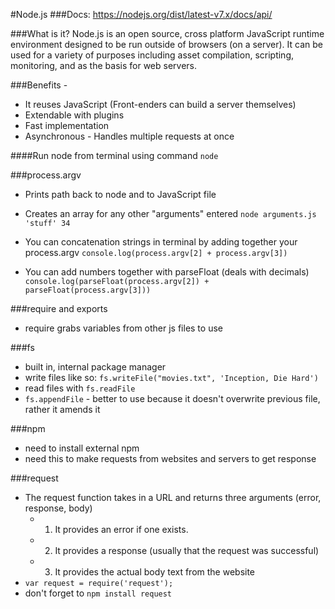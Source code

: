 #Node.js
###Docs: https://nodejs.org/dist/latest-v7.x/docs/api/

###What is it?
Node.js is an open source, cross platform JavaScript runtime environment designed to be run outside of browsers (on a server). It can be used for a variety of purposes including asset compilation, scripting, monitoring, and as the basis for web servers.

###Benefits -
* It reuses JavaScript (Front-enders can build a server themselves)
* Extendable with plugins
* Fast implementation
* Asynchronous - Handles multiple requests at once

####Run node from terminal using command ``node``

###process.argv
- Prints path back to node and to JavaScript file
- Creates an array for any other "arguments" entered
``node arguments.js 'stuff' 34``

- You can concatenation strings in terminal by adding together your process.argv
`console.log(process.argv[2] + process.argv[3])`

- You can add numbers together with parseFloat (deals with decimals)
`console.log(parseFloat(process.argv[2]) + parseFloat(process.argv[3]))`

###require and exports
* require grabs variables from other js files to use

###fs
* built in, internal package manager
* write files like so: `fs.writeFile("movies.txt", 'Inception, Die Hard')`
* read files with `fs.readFile`
* `fs.appendFile` - better to use because it doesn't overwrite previous file, rather it amends it

###npm
* need to install external npm
* need this to make requests from websites and servers to get response

###request
* The request function takes in a URL and returns three arguments (error, response, body)
  - 1. It provides an error if one exists.
  - 2. It provides a response (usually that the request was successful)  
  - 3. It provides the actual body text from the website
* `var request = require('request');`
* don't forget to `npm install request`
